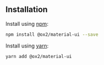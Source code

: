 ## Installation
Install using [npm](http://npmjs.com):
```sh
npm install @ox2/material-ui --save
```
Install using [yarn](http://yarnpkg.com):
```sh
yarn add @ox2/material-ui
```
